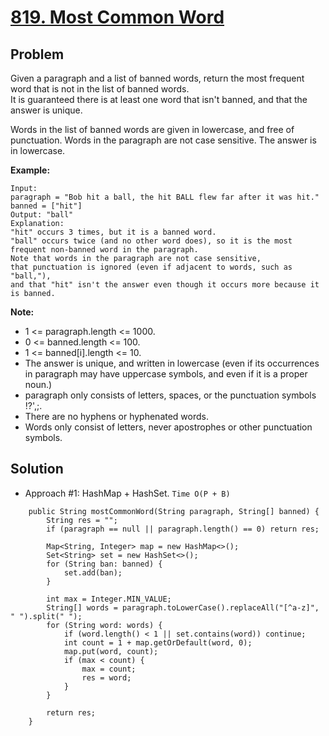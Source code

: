# <a href='https://leetcode.com/problems/most-common-word/'>819. Most Common Word</a>

## Problem
Given a paragraph and a list of banned words, return the most frequent word that is not in the list of banned words.  
It is guaranteed there is at least one word that isn't banned, and that the answer is unique.

Words in the list of banned words are given in lowercase, and free of punctuation.  Words in the paragraph are not 
case sensitive.  The answer is in lowercase.

<strong>Example:</strong>
```
Input: 
paragraph = "Bob hit a ball, the hit BALL flew far after it was hit."
banned = ["hit"]
Output: "ball"
Explanation: 
"hit" occurs 3 times, but it is a banned word.
"ball" occurs twice (and no other word does), so it is the most frequent non-banned word in the paragraph. 
Note that words in the paragraph are not case sensitive,
that punctuation is ignored (even if adjacent to words, such as "ball,"), 
and that "hit" isn't the answer even though it occurs more because it is banned.
``` 

<strong>Note:</strong>
- 1 <= paragraph.length <= 1000.
- 0 <= banned.length <= 100.
- 1 <= banned[i].length <= 10.
- The answer is unique, and written in lowercase (even if its occurrences in paragraph may have uppercase symbols, and even if it is a proper noun.)
- paragraph only consists of letters, spaces, or the punctuation symbols !?',;.
- There are no hyphens or hyphenated words.
- Words only consist of letters, never apostrophes or other punctuation symbols.

## Solution
- Approach #1: HashMap + HashSet. ```Time O(P + B)```
```
    public String mostCommonWord(String paragraph, String[] banned) {
        String res = "";
        if (paragraph == null || paragraph.length() == 0) return res;
        
        Map<String, Integer> map = new HashMap<>();
        Set<String> set = new HashSet<>();
        for (String ban: banned) {
            set.add(ban);
        }
        
        int max = Integer.MIN_VALUE;
        String[] words = paragraph.toLowerCase().replaceAll("[^a-z]", " ").split(" ");
        for (String word: words) {
            if (word.length() < 1 || set.contains(word)) continue;
            int count = 1 + map.getOrDefault(word, 0);
            map.put(word, count);
            if (max < count) {
                max = count;
                res = word;
            }
        }
        
        return res;
    }
```
